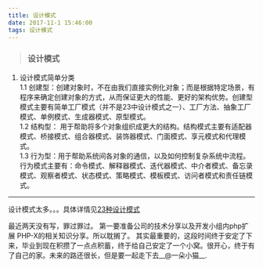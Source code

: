 ```yaml
---
title: 设计模式
date: 2017-11-1 15:46:00
tags: 设计模式
---
```

> ### 设计模式

1. 设计模式简单分类   
1.1 创建型：创建对象时，不在由我们直接实例化对象；而是根据特定场景，有程序来确定创建对象的方式，从而保证更大的性能、更好的架构优势。创建型模式主要有简单工厂模式（并不是23中设计模式之一）、工厂方法、抽象工厂模式、单例模式、生成器模式、原型模式。  
1.2 结构型： 用于帮助将多个对象组织成更大的结构。结构模式主要有适配器模式、桥接模式、组合器模式、装饰器模式、门面模式、享元模式和代理模式。  
1.3 行为型：用于帮助系统间各对象的通信，以及如何控制复杂系统中流程。行为模式主要有：命令模式、解释器模式、迭代器模式、中介者模式、备忘录模式、观察者模式、状态模式、策略模式、模板模式、访问者模式和责任链模式。  


---

设计模式太多。。。具体详情见[23种设计模式](http://blog.csdn.net/column/details/phpdesign.html)


最近两天没有写，罪过罪过。
第一要准备公司的技术分享以及开发小组内php扩展 PHP-X的相关知识分享。所以耽搁了。
其实最重要的，这段时间终于安定了下来，毕业到现在积攒了一点点积蓄，终于给自己安定了一个小窝。很开心，终于有了自己的家。未来的路还很长，但是要一起走下去__@一朵小猫__. 
